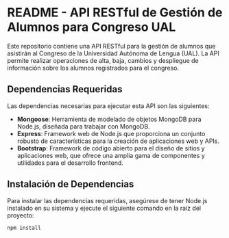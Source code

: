 # README - API RESTful de Gestión de Alumnos para Congreso UAL

Este repositorio contiene una API RESTful para la gestión de alumnos que asistirán al Congreso de la Universidad Autónoma de Lengua (UAL). La API permite realizar operaciones de alta, baja, cambios y despliegue de información sobre los alumnos registrados para el congreso.

## Dependencias Requeridas
Las dependencias necesarias para ejecutar esta API son las siguientes:

- **Mongoose**: Herramienta de modelado de objetos MongoDB para Node.js, diseñada para trabajar con MongoDB.
- **Express**: Framework web de Node.js que proporciona un conjunto robusto de características para la creación de aplicaciones web y APIs.
- **Bootstrap**: Framework de código abierto para el diseño de sitios y aplicaciones web, que ofrece una amplia gama de componentes y utilidades para el desarrollo frontend.

## Instalación de Dependencias
Para instalar las dependencias requeridas, asegúrese de tener Node.js instalado en su sistema y ejecute el siguiente comando en la raíz del proyecto:

```bash
npm install
